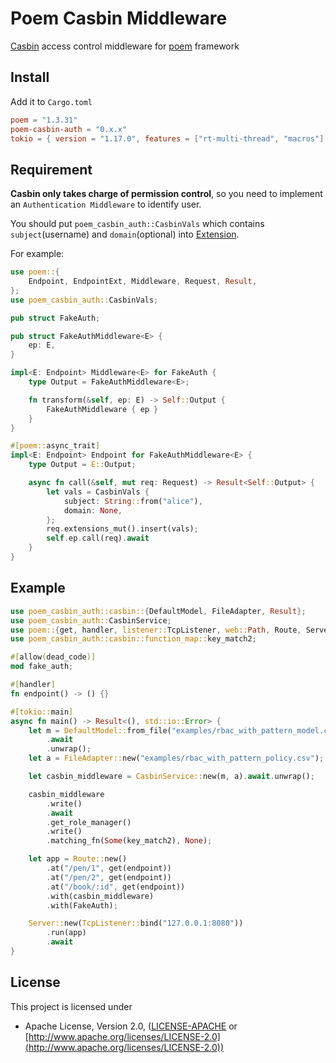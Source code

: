 # Poem Casbin Middleware

[Casbin](https://github.com/casbin/casbin-rs) access control middleware for [poem](https://github.com/poem-web/poem) framework

## Install

Add it to `Cargo.toml`

```toml
poem = "1.3.31"
poem-casbin-auth = "0.x.x"
tokio = { version = "1.17.0", features = ["rt-multi-thread", "macros"] }
```

## Requirement

**Casbin only takes charge of permission control**, so you need to implement an `Authentication Middleware` to identify user.

You should put `poem_casbin_auth::CasbinVals` which contains `subject`(username) and `domain`(optional) into [Extension](https://docs.rs/http/0.2.8/http/struct.Extensions.html).

For example:
```rust
use poem::{
    Endpoint, EndpointExt, Middleware, Request, Result,
};
use poem_casbin_auth::CasbinVals;

pub struct FakeAuth;

pub struct FakeAuthMiddleware<E> {
    ep: E,
}

impl<E: Endpoint> Middleware<E> for FakeAuth {
    type Output = FakeAuthMiddleware<E>;

    fn transform(&self, ep: E) -> Self::Output {
        FakeAuthMiddleware { ep }
    }
}

#[poem::async_trait]
impl<E: Endpoint> Endpoint for FakeAuthMiddleware<E> {
    type Output = E::Output;

    async fn call(&self, mut req: Request) -> Result<Self::Output> {
        let vals = CasbinVals {
            subject: String::from("alice"),
            domain: None,
        };
        req.extensions_mut().insert(vals);
        self.ep.call(req).await
    }
}
```

## Example
```rust
use poem_casbin_auth::casbin::{DefaultModel, FileAdapter, Result};
use poem_casbin_auth::CasbinService;
use poem::{get, handler, listener::TcpListener, web::Path, Route, Server};
use poem_casbin_auth::casbin::function_map::key_match2;

#[allow(dead_code)]
mod fake_auth;

#[handler]
fn endpoint() -> () {}

#[tokio::main]
async fn main() -> Result<(), std::io::Error> {
    let m = DefaultModel::from_file("examples/rbac_with_pattern_model.conf")
        .await
        .unwrap();
    let a = FileAdapter::new("examples/rbac_with_pattern_policy.csv");

    let casbin_middleware = CasbinService::new(m, a).await.unwrap();

    casbin_middleware
        .write()
        .await
        .get_role_manager()
        .write()
        .matching_fn(Some(key_match2), None);

    let app = Route::new()
        .at("/pen/1", get(endpoint))
        .at("/pen/2", get(endpoint))
        .at("/book/:id", get(endpoint))
        .with(casbin_middleware)
        .with(FakeAuth);

    Server::new(TcpListener::bind("127.0.0.1:8080"))
        .run(app)
        .await
}
```

## License

This project is licensed under

* Apache License, Version 2.0, ([LICENSE-APACHE](LICENSE-APACHE) or [http://www.apache.org/licenses/LICENSE-2.0](http://www.apache.org/licenses/LICENSE-2.0))

